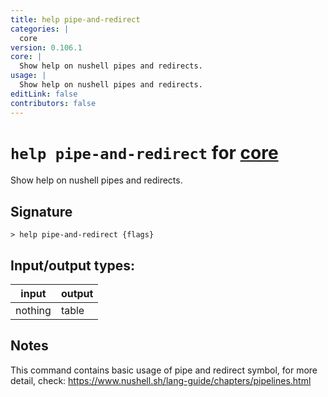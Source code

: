 ```yaml
---
title: help pipe-and-redirect
categories: |
  core
version: 0.106.1
core: |
  Show help on nushell pipes and redirects.
usage: |
  Show help on nushell pipes and redirects.
editLink: false
contributors: false
---
```

<!-- This file is automatically generated. Please edit the command in https://github.com/nushell/nushell instead. -->

# `help pipe-and-redirect` for [core](/commands/categories/core.md)

<div class='command-title'>Show help on nushell pipes and redirects.</div>

## Signature

```> help pipe-and-redirect {flags} ```


## Input/output types:

| input   | output |
| ------- | ------ |
| nothing | table  |
## Notes
This command contains basic usage of pipe and redirect symbol, for more detail, check:
https://www.nushell.sh/lang-guide/chapters/pipelines.html